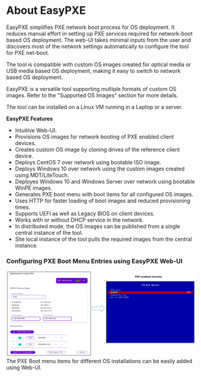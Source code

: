 
# About EasyPXE
EasyPXE simplifies PXE network boot process for OS deployment.
It reduces manual effort in setting up PXE services required for network-boot based OS deployment. The web-UI takes minimal inputs from the user and discovers most of the network settings automatically to configure the tool for PXE net-boot.

The tool is compatible with custom OS images created for optical media or USB media based OS deployment, making it easy to switch to network based OS deployment.

EasyPXE is a versatile tool supporting multiple formats of custom OS images. Refer to the "Supported OS Images" section for more details.

The tool can be installed on a Linux VM running in a Laptop or a server.

**EasyPXE Features**

- Intuitive Web-UI.
- Provisions OS images for network booting of PXE enabled client devices.
- Creates custom OS image by cloning drives of the reference client device.
- Deploys CentOS 7 over network using bootable ISO image.
- Deploys Windows 10 over network using the custom images created using MDT/LiteTouch.
- Deployes Windows 10 and Windows Server over network using bootable WinPE images.
- Generates PXE boot menu with boot items for all configured OS images.
- Uses HTTP for faster loading of boot images and reduced provisioning times.
- Supports UEFI as well as Legacy BIOS on client devices.
- Works with or without DHCP service in the network.
- In distributed mode, the OS images can be published from a single central instance of the tool.
- Site local instance of the tool pulls the required images from the central instance.

### Configuring PXE Boot Menu Entries using EasyPXE Web-UI
![PXE Boot using EasyPXE](easypxe.png)
The PXE Boot menu items for different OS installations can be easily added using Web-UI.



